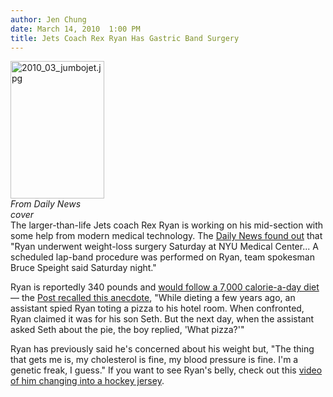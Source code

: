 ```yaml
---
author: Jen Chung
date: March 14, 2010  1:00 PM
title: Jets Coach Rex Ryan Has Gastric Band Surgery
---
```


<p><span class="mt-enclosure mt-enclosure-image" style="display: inline;"> </span></p><div class="image-left" style=" width:150px; "> <img alt="2010_03_jumbojet.jpg" src="https://web.archive.org/web/20111016094529im_/http://gothamist.com/attachments/jen/2010_03_jumbojet.jpg" width="150" height="220"> <br> <i>From Daily News cover</i></div> The larger-than-life Jets coach Rex Ryan is working on his mid-section with some help from modern medical technology.  The <a href="https://web.archive.org/web/20111016094529/http://www.nydailynews.com/sports/football/jets/2010/03/13/2010-03-13_band_on_the_tum_jets_coach_has_surgery_to_trim_weight.html">Daily News found out</a> that &quot;Ryan underwent weight-loss surgery Saturday at NYU Medical Center... A scheduled lap-band procedure was performed on Ryan, team spokesman Bruce Speight said Saturday night.&quot;<p></p>

<p>Ryan is reportedly 340 pounds and <a href="https://web.archive.org/web/20111016094529/http://gothamist.com/2010/01/20/rex_ryan_and_his_reported_7000_calo.php">would follow a 7,000 calorie-a-day diet</a>&#x2014; the <a href="https://web.archive.org/web/20111016094529/http://www.nypost.com/p/news/local/ryan_worth_his_weight_in_gold_Fy1W4Ect6LCWRfP7Rl5q2I">Post recalled this anecdote</a>, &quot;While dieting a few years ago, an assistant spied Ryan toting a pizza to his hotel room. When confronted, Ryan claimed it was for his son Seth. But the next day, when the assistant asked Seth about the pie, the boy replied, &apos;What pizza?&apos;&quot; </p>

<p>Ryan has previously said he&apos;s concerned about his weight but, &quot;The thing that gets me is, my cholesterol is fine, my blood pressure is fine. I&apos;m a genetic freak, I guess.&quot;  If you want to see Ryan&apos;s belly, check out this <a href="https://web.archive.org/web/20111016094529/http://gothamist.com/2010/02/28/rex_ryan_discusses_fingergate_belly.php">video of him changing into a hockey jersey</a>.</p>